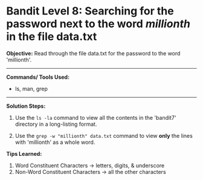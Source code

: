 # Bandit Level 8: Searching for the password next to the word *millionth* in the file data.txt

**Objective:**
Read through the file data.txt for the password to the word 'millionth'. 

---

**Commands/ Tools Used:**
- ls, man, grep

---

**Solution Steps:**

1. Use the `ls -la` command to view all the contents in the 'bandit7' directory in a long-listing format.
   
2. Use the `grep -w "millionth" data.txt` command to view **only** the lines with 'millionth' as a whole word.
   
  
**Tips Learned:**
1. Word Constituent Characters -> letters, digits, & underscore
2. Non-Word Constituent Characters -> all the other characters
